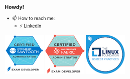 ### Howdy!

- 📫 How to reach me:
  - ⚡ [LinkedIn](https://www.linkedin.com/in/ryjones/)


<a href="https://www.youracclaim.com/badges/ef935612-a049-4501-a1cd-777844dec972/public_url"><img src=chsa.png width=125 height=125></a>
<a href="https://www.youracclaim.com/badges/f0112709-7a9c-429e-83e4-b2322c5f1258/public_url"><img src=chfa.png width=125 height=125></a>
<a href="https://www.youracclaim.com/badges/96b99061-ccf5-4077-a40f-1ac35f61e22e/public_url"><img src=iso.png width=125 height=125></a>
